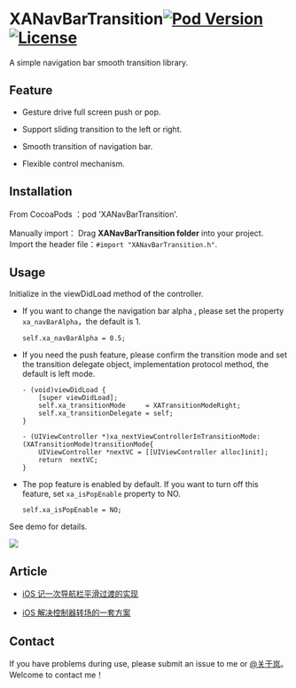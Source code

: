 # XANavBarTransition[![Pod Version](https://img.shields.io/cocoapods/v/XANavBarTransition.svg?style=flat)](https://cocoapods.org/pods/XANavBarTransition)   [![License](https://img.shields.io/cocoapods/l/XANavBarTransition.svg?style=flat)](blob/master/License) 

A simple navigation bar smooth transition library.

## Feature

- Gesture drive full screen push or pop.

- Support sliding transition to the left or right.

- Smooth transition of navigation bar.

- Flexible control mechanism.

## Installation
From CocoaPods ：pod 'XANavBarTransition'.

Manually import：
Drag **XANavBarTransition folder** into your project. 
Import the header file：`#import "XANavBarTransition.h"`.

## Usage

Initialize in the viewDidLoad method of the controller. 

- If you want to change the navigation bar alpha , please set the property `xa_navBarAlpha`，the default is 1.

    `self.xa_navBarAlpha = 0.5;`

- If you need the push feature, please confirm the transition mode and set the transition delegate object, implementation protocol method, the default is left mode.

    ```objc
    - (void)viewDidLoad {
        [super viewDidLoad];
        self.xa_transitionMode     = XATransitionModeRight;
        self.xa_transitionDelegate = self;
    }   
 
    - (UIViewController *)xa_nextViewControllerInTransitionMode:(XATransitionMode)transitionMode{
        UIViewController *nextVC = [[UIViewController alloc]init]; 
        return  nextVC;
    }
    ```

- The pop feature is enabled by default. If you want to turn off this feature, set `xa_isPopEnable` property to NO.

    `self.xa_isPopEnable = NO;`

    



See demo for details.

 ![](https://github.com/XangAm/XANavBarTransition/raw/master/bardemo.gif)



## Article
- [iOS 记一次导航栏平滑过渡的实现](https://aboutlan.github.io/2017/08/02/ios-smooth-transition/)

- [iOS 解决控制器转场的一套方案
  ](https://aboutlan.github.io/2018/09/15/ios-smooth-transition-plan/)

## Contact

If you have problems during use, please submit an issue to me or [@关于岚](https://weibo.com/daxiec)。Welcome to contact me！
